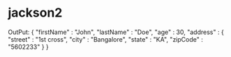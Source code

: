 # jackson2

OutPut:
{
  "firstName" : "John",
  "lastName" : "Doe",
  "age" : 30,
  "address" : {
    "street" : "1st cross",
    "city" : "Bangalore",
    "state" : "KA",
    "zipCode" : "5602233"
  }
}
